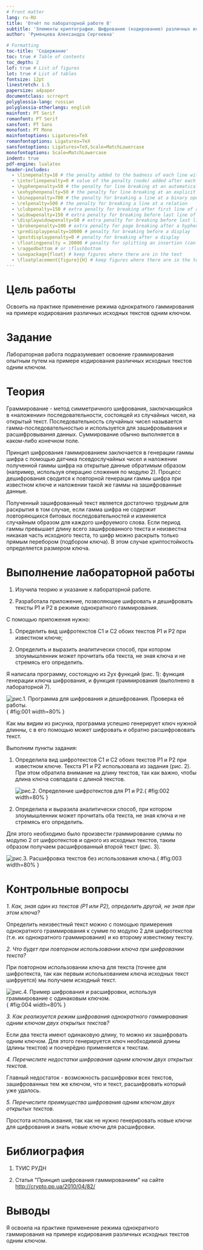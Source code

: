 ```yaml
---
# Front matter
lang: ru-RU
title: 'Отчёт по лабораторной работе 8'
subtitle: 'Элементы криптографии. Шифрование (кодирование) различных исходных текстов одним ключом'
author: 'Румянцева Александра Сергеевна'

# Formatting
toc-title: 'Содержание'
toc: true # Table of contents
toc_depth: 2
lof: true # List of figures
lot: true # List of tables
fontsize: 12pt
linestretch: 1.5
papersize: a4paper
documentclass: scrreprt
polyglossia-lang: russian
polyglossia-otherlangs: english
mainfont: PT Serif
romanfont: PT Serif
sansfont: PT Sans
monofont: PT Mono
mainfontoptions: Ligatures=TeX
romanfontoptions: Ligatures=TeX
sansfontoptions: Ligatures=TeX,Scale=MatchLowercase
monofontoptions: Scale=MatchLowercase
indent: true
pdf-engine: lualatex
header-includes:
  - \linepenalty=10 # the penalty added to the badness of each line within a paragraph (no associated penalty node) Increasing the value makes tex try to have fewer lines in the paragraph.
  - \interlinepenalty=0 # value of the penalty (node) added after each line of a paragraph.
  - \hyphenpenalty=50 # the penalty for line breaking at an automatically inserted hyphen
  - \exhyphenpenalty=50 # the penalty for line breaking at an explicit hyphen
  - \binoppenalty=700 # the penalty for breaking a line at a binary operator
  - \relpenalty=500 # the penalty for breaking a line at a relation
  - \clubpenalty=150 # extra penalty for breaking after first line of a paragraph
  - \widowpenalty=150 # extra penalty for breaking before last line of a paragraph
  - \displaywidowpenalty=50 # extra penalty for breaking before last line before a display math
  - \brokenpenalty=100 # extra penalty for page breaking after a hyphenated line
  - \predisplaypenalty=10000 # penalty for breaking before a display
  - \postdisplaypenalty=0 # penalty for breaking after a display
  - \floatingpenalty = 20000 # penalty for splitting an insertion (can only be split footnote in standard LaTeX)
  - \raggedbottom # or \flushbottom
  - \usepackage{float} # keep figures where there are in the text
  - \floatplacement{figure}{H} # keep figures where there are in the text
---
```


# Цель работы

Освоить на практике применение режима однократного гаммирования на примере кодирования различных исходных текстов одним ключом.

# Задание

Лабораторная работа подразумевает освоение граммирования опытным путем на примере кодирования различных исходных текстов одним ключом.

# Теория

Граммирование - метод симметричного шифрования, заключающийся в «наложении» последовательности, состоящей из случайных чисел, на открытый текст. Последовательность случайных чисел называется гамма-последовательностью и используется для зашифровывания и расшифровывания данных. Суммирование обычно выполняется в каком-либо конечном поле.

Принцип шифрования гаммированием заключается в генерации гаммы шифра с помощью датчика псевдослучайных чисел и наложении полученной гаммы шифра на открытые данные обратимым образом (например, используя операцию сложения по модулю 2). Процесс дешифрования сводится к повторной генерации гаммы шифра при известном ключе и наложении такой же гаммы на зашифрованные данные.

Полученный зашифрованный текст является достаточно трудным для раскрытия в том случае, если гамма шифра не содержит повторяющихся битовых последовательностей и изменяется случайным образом для каждого шифруемого слова. Если период гаммы превышает длину всего зашифрованного текста и неизвестна никакая часть исходного текста, то шифр можно раскрыть только прямым перебором (подбором ключа). В этом случае криптостойкость определяется размером ключа.

# Выполнение лабораторной работы

1. Изучила теорию и указание к лабораторной работе.

2. Разработала приложение, позволяющее шифровать и дешифровать тексты P1 и P2 в режиме однократного гаммирования.

С помощью приложения нужно:

1) Определить вид шифротекстов C1 и C2 обоих текстов P1 и P2 при известном ключе;

2) Определить и выразить аналитически способ, при котором злоумышленник может прочитать оба текста, не зная ключа и не стремясь его определить.

Я написала программу, состоящую из 2ух функций (рис. 1): функция генерации ключа шифрования, и функция граммирования (выполнено в лабораторной 7).

   ![рис.1. Программа для шифрования и дешифрования. Проверка её работы.](images/1.JPG){ #fig:001 width=80% }

Как мы видим из рисунка, программа успешно генерирует ключ нужной длинны, с в его помощью может шифровать и обратно расшифрововать текст.

Выполним пункты задания:

1) Определила вид шифротекстов C1 и C2 обоих текстов P1 и P2 при известном ключе. Текста P1 и P2 использовала из задания (рис. 2). При этом обратила внимание на длину текстов, так как важно, чтобы длина ключа совпадала с длиной текстов.

   ![рис.2. Определение шифротекстов для P1 и P2.](images/2.JPG){ #fig:002 width=80% }

2) Определила и выразила аналитически способ, при котором злоумышленник может прочитать оба текста, не зная ключа и не стремясь его определить.

Для этого необходимо было произвести граммирование суммы по модулю 2 от шифротекстов и одного из исходных текстов, таким образом получаем расшифрованный второй текст (рис. 3).

   ![рис.3. Расшифровка текстов без использования ключа.](images/3.JPG){ #fig:003 width=80% }

# Контрольные вопросы

*1. Как, зная один из текстов (P1 или P2), определить другой, не зная при этом ключа?*

Определить неизвестный текст можно с помощью примерения однократного граммирования к сумме по модулю 2 для шифротекстов (т.е. их однократного граммирования) и ко второму известному тексту. 

*2. Что будет при повторном использовании ключа при шифровании текста?*

При повторном использовании ключа для текста (точнее для шифротекста, так как первым испольхованием ключа исходных текст шифруется) мы получаем исходный текст. 

   ![рис.4. Пример шифрования и расшифровки, используя граммирование с одинаковым ключом.](images/4.JPG){ #fig:004 width=80% }

*3. Как реализуется режим шифрования однократного гаммирования одним ключом двух открытых текстов?*

Если два текста имеют одинаковую длину, то можно их зашифровать одним ключом. Для этого генерируется ключ необходимой длины (длины текстов) и поочерёдно применяется к текстам.

*4. Перечислите недостатки шифрования одним ключом двух открытых текстов.*

Главный недостаток - возможность расшифровки всех текстов, зашифрованных тем же ключом, что и текст, расшифровать который уже удалось.

*5.  Перечислите преимущества шифрования одним ключом двух открытых текстов.*

Простота использования, так как не нужно генерировать новые ключи для щифрования и знать новые ключи для расшифровки.

# Библиография

1. ТУИС РУДН

2. Статья "Принцип шифрования гаммированием" на сайте <http://crypto.pp.ua/2010/04/82/>

# Выводы

Я освоила на практике применение режима однократного гаммирования на примере кодирования различных исходных текстов одним ключом.

